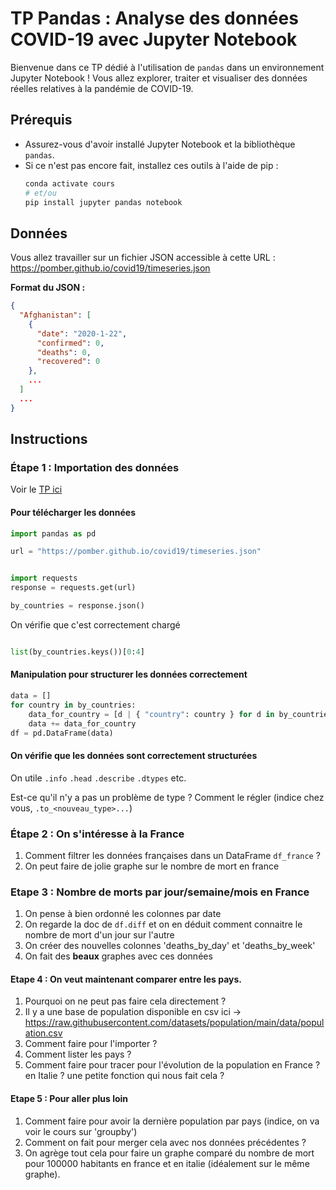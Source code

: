 # TP Pandas : Analyse des données COVID-19 avec Jupyter Notebook

Bienvenue dans ce TP dédié à l'utilisation de `pandas` dans un environnement Jupyter Notebook ! Vous allez explorer, traiter et visualiser des données réelles relatives à la pandémie de COVID-19.

## Prérequis

- Assurez-vous d'avoir installé Jupyter Notebook et la bibliothèque `pandas`.
- Si ce n'est pas encore fait, installez ces outils à l'aide de pip :
  ```bash
  conda activate cours
  # et/ou
  pip install jupyter pandas notebook
  ```

## Données

Vous allez travailler sur un fichier JSON accessible à cette URL : https://pomber.github.io/covid19/timeseries.json

**Format du JSON :**
```json
{
  "Afghanistan": [
    {
      "date": "2020-1-22",
      "confirmed": 0,
      "deaths": 0,
      "recovered": 0
    },
    ...
  ]
  ...
}
```

## Instructions

### Étape 1 : Importation des données

Voir le [TP ici](https://ue12-p23-numerique.readthedocs.io/en/latest/2-12-pandas-TP-covid-nb.html)


#### Pour télécharger les données

```python
import pandas as pd

url = "https://pomber.github.io/covid19/timeseries.json"


import requests
response = requests.get(url)

by_countries = response.json()
```

On vérifie que c'est correctement chargé

```python

list(by_countries.keys())[0:4]
```

#### Manipulation pour structurer les données correctement

```python
data = []
for country in by_countries:
    data_for_country = [d | { "country": country } for d in by_countries[country]]
    data += data_for_country
df = pd.DataFrame(data)
```

#### On vérifie que les données sont correctement structurées

On utile `.info` `.head` `.describe` `.dtypes` etc.

Est-ce qu'il n'y a pas un problème de type ? Comment le régler (indice chez vous, `.to_<nouveau_type>...`)

### Étape 2 : On s'intéresse à la France

1. Comment filtrer les données françaises dans un DataFrame `df_france` ?
2. On peut faire de jolie graphe sur le nombre de mort en france

### Etape 3 : Nombre de morts par jour/semaine/mois en France

1. On pense à bien ordonné les colonnes par date
2. On regarde la doc de `df.diff` et on en déduit comment connaitre le nombre de mort d'un jour sur l'autre
3. On créer des nouvelles colonnes 'deaths_by_day' et 'deaths_by_week'
4. On fait des **beaux** graphes avec ces données

#### Etape 4 : On veut maintenant comparer entre les pays.

1. Pourquoi on ne peut pas faire cela directement ?
2. Il y a une base de population disponible en csv ici -> https://raw.githubusercontent.com/datasets/population/main/data/population.csv
3. Comment faire pour l'importer ?
4. Comment lister les pays ?
5. Comment faire pour tracer pour l'évolution de la population en France ? en Italie ? une petite fonction qui nous fait cela ?

#### Etape 5 : Pour aller plus loin
1. Comment faire pour avoir la dernière population par pays (indice, on va voir le cours sur 'groupby')
2. Comment on fait pour merger cela avec nos données précédentes ?
3. On agrège tout cela pour faire un graphe comparé du nombre de mort pour 100000 habitants en france et en italie (idéalement sur le même graphe).

